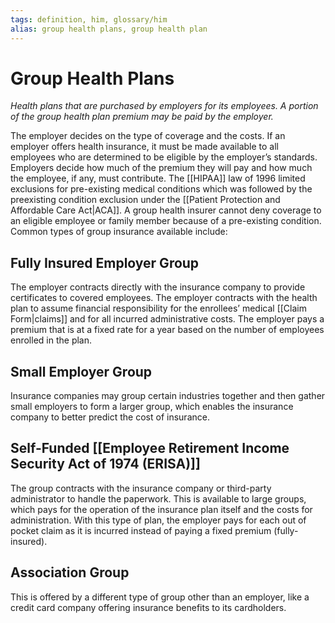 ```yaml
---
tags: definition, him, glossary/him
alias: group health plans, group health plan
---
```

# Group Health Plans
*Health plans that are purchased by employers for its employees. A portion of the group health plan premium may be paid by the employer.*

The employer decides on the type of coverage and the costs. If an employer offers health insurance, it must be made available to all employees who are determined to be eligible by the employer’s standards. Employers decide how much of the premium they will pay and how much the employee, if any, must contribute. The [[HIPAA]] law of 1996 limited exclusions for pre-existing medical conditions which was followed by the preexisting condition exclusion under the [[Patient Protection and Affordable Care Act|ACA]]. A group health insurer cannot deny coverage to an eligible employee or family member because of a pre-existing condition. Common types of group insurance available include:
## Fully Insured Employer Group
The employer contracts directly with the insurance company to provide certificates to covered employees. The employer contracts with the health plan to assume financial responsibility for the enrollees’ medical [[Claim Form|claims]] and for all incurred administrative costs. The employer pays a premium that is at a fixed rate for a year based on the number of employees enrolled in the plan.
## Small Employer Group
Insurance companies may group certain industries together and then gather small employers to form a larger group, which enables the insurance company to better predict the cost of insurance.
## Self-Funded [[Employee Retirement Income Security Act of 1974 (ERISA)]]
The group contracts with the insurance company or third-party administrator to handle the paperwork. This is available to large groups, which pays for the operation of the insurance plan itself and the costs for administration. With this type of plan, the employer pays for each out of pocket claim as it is incurred instead of paying a fixed premium (fully-insured).
## Association Group
This is offered by a different type of group other than an employer, like a credit card company offering insurance benefits to its cardholders.
